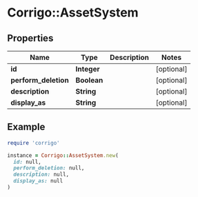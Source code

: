 # Corrigo::AssetSystem

## Properties

| Name | Type | Description | Notes |
| ---- | ---- | ----------- | ----- |
| **id** | **Integer** |  | [optional] |
| **perform_deletion** | **Boolean** |  | [optional] |
| **description** | **String** |  | [optional] |
| **display_as** | **String** |  | [optional] |

## Example

```ruby
require 'corrigo'

instance = Corrigo::AssetSystem.new(
  id: null,
  perform_deletion: null,
  description: null,
  display_as: null
)
```


